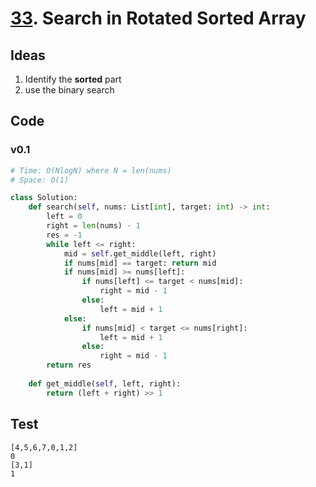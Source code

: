 # [33](https://leetcode.com/problems/search-in-rotated-sorted-array/). Search in Rotated Sorted Array


## Ideas

1. Identify the **sorted** part 
1. use the binary search


## Code 

### v0.1 

``` python
# Time: O(NlogN) where N = len(nums)
# Space: O(1)

class Solution:
    def search(self, nums: List[int], target: int) -> int:
        left = 0
        right = len(nums) - 1
        res = -1 
        while left <= right:
            mid = self.get_middle(left, right)
            if nums[mid] == target: return mid
            if nums[mid] >= nums[left]:
                if nums[left] <= target < nums[mid]:
                    right = mid - 1
                else: 
                    left = mid + 1
            else:
                if nums[mid] < target <= nums[right]:
                    left = mid + 1
                else: 
                    right = mid - 1
        return res
    
    def get_middle(self, left, right):
        return (left + right) >> 1
```


## Test 

```
[4,5,6,7,0,1,2]
0
[3,1]
1
```